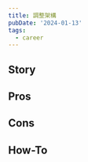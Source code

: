 ```yaml
---
title: 調整架構
pubDate: '2024-01-13'
tags:
  - career
---
```


Story
---

Pros
---

Cons
---

How-To
---
